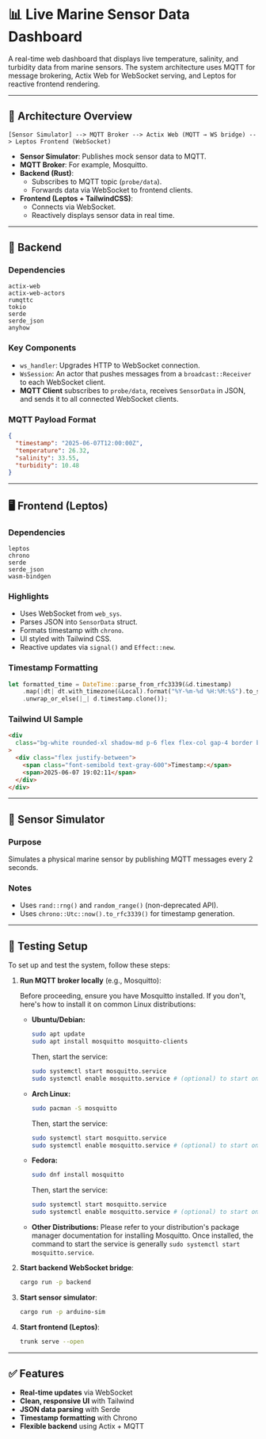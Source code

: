# 📊 Live Marine Sensor Data Dashboard

A real-time web dashboard that displays live temperature, salinity, and turbidity data from marine sensors. The system architecture uses MQTT for message brokering, Actix Web for WebSocket serving, and Leptos for reactive frontend rendering.

---

## 🧱 Architecture Overview

`[Sensor Simulator] --> MQTT Broker --> Actix Web (MQTT → WS bridge) --> Leptos Frontend (WebSocket)`

- **Sensor Simulator**: Publishes mock sensor data to MQTT.
- **MQTT Broker**: For example, Mosquitto.
- **Backend (Rust)**:
  - Subscribes to MQTT topic (`probe/data`).
  - Forwards data via WebSocket to frontend clients.
- **Frontend (Leptos + TailwindCSS)**:
  - Connects via WebSocket.
  - Reactively displays sensor data in real time.

---

## 🧩 Backend

### Dependencies

```
actix-web
actix-web-actors
rumqttc
tokio
serde
serde_json
anyhow
```

### Key Components

- `ws_handler`: Upgrades HTTP to WebSocket connection.
- `WsSession`: An actor that pushes messages from a `broadcast::Receiver` to each WebSocket client.
- **MQTT Client** subscribes to `probe/data`, receives `SensorData` in JSON, and sends it to all connected WebSocket clients.

### MQTT Payload Format

```json
{
  "timestamp": "2025-06-07T12:00:00Z",
  "temperature": 26.32,
  "salinity": 33.55,
  "turbidity": 10.48
}
```

---

## 🖥️ Frontend (Leptos)

### Dependencies

```
leptos
chrono
serde
serde_json
wasm-bindgen
```

### Highlights

- Uses WebSocket from `web_sys`.
- Parses JSON into `SensorData` struct.
- Formats timestamp with `chrono`.
- UI styled with Tailwind CSS.
- Reactive updates via `signal()` and `Effect::new`.

### Timestamp Formatting

```rust
let formatted_time = DateTime::parse_from_rfc3339(&d.timestamp)
    .map(|dt| dt.with_timezone(&Local).format("%Y-%m-%d %H:%M:%S").to_string())
    .unwrap_or_else(|_| d.timestamp.clone());
```

### Tailwind UI Sample

```html
<div
  class="bg-white rounded-xl shadow-md p-6 flex flex-col gap-4 border border-gray-300"
>
  <div class="flex justify-between">
    <span class="font-semibold text-gray-600">Timestamp:</span>
    <span>2025-06-07 19:02:11</span>
  </div>
</div>
```

---

## 🧪 Sensor Simulator

### Purpose

Simulates a physical marine sensor by publishing MQTT messages every 2 seconds.

### Notes

- Uses `rand::rng()` and `random_range()` (non-deprecated API).
- Uses `chrono::Utc::now().to_rfc3339()` for timestamp generation.

---

## 🧪 Testing Setup

To set up and test the system, follow these steps:

1.  **Run MQTT broker locally** (e.g., Mosquitto):

    Before proceeding, ensure you have Mosquitto installed. If you don't, here's how to install it on common Linux distributions:

    - **Ubuntu/Debian:**

      ```bash
      sudo apt update
      sudo apt install mosquitto mosquitto-clients
      ```

      Then, start the service:

      ```bash
      sudo systemctl start mosquitto.service
      sudo systemctl enable mosquitto.service # (optional) to start on boot
      ```

    - **Arch Linux:**

      ```bash
      sudo pacman -S mosquitto
      ```

      Then, start the service:

      ```bash
      sudo systemctl start mosquitto.service
      sudo systemctl enable mosquitto.service # (optional) to start on boot
      ```

    - **Fedora:**

      ```bash
      sudo dnf install mosquitto
      ```

      Then, start the service:

      ```bash
      sudo systemctl start mosquitto.service
      sudo systemctl enable mosquitto.service # (optional) to start on boot
      ```

    - **Other Distributions:** Please refer to your distribution's package manager documentation for installing Mosquitto. Once installed, the command to start the service is generally `sudo systemctl start mosquitto.service`.

2.  **Start backend WebSocket bridge**:

    ```bash
    cargo run -p backend
    ```

3.  **Start sensor simulator**:

    ```bash
    cargo run -p arduino-sim
    ```

4.  **Start frontend (Leptos)**:

    ```bash
    trunk serve --open
    ```

---

## ✅ Features

- **Real-time updates** via WebSocket
- **Clean, responsive UI** with Tailwind
- **JSON data parsing** with Serde
- **Timestamp formatting** with Chrono
- **Flexible backend** using Actix + MQTT
